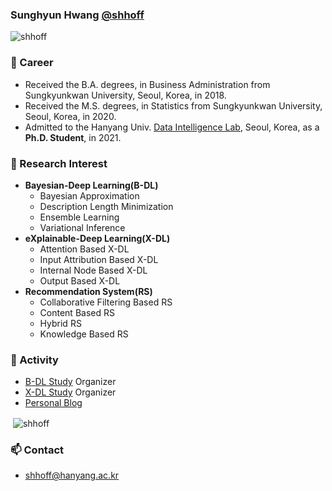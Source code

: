 ### Sunghyun Hwang [@shhoff](https://shhoff.github.io)

<p align="left"> <img src="https://komarev.com/ghpvc/?username=shhoff" alt="shhoff" /> </p>

### 🔭 Career
- Received the B.A. degrees, in Business Administration from Sungkyunkwan University, Seoul, Korea, in 2018.
- Received the M.S. degrees, in Statistics from Sungkyunkwan University, Seoul, Korea, in 2020.
- Admitted to the Hanyang Univ. [Data Intelligence Lab](https://dilab.hanyang.ac.kr), Seoul, Korea, as a **Ph.D. Student**, in 2021.

### 🌱 Research Interest
- **Bayesian-Deep Learning(B-DL)**
    - Bayesian Approximation
    - Description Length Minimization
    - Ensemble Learning
    - Variational Inference
- **eXplainable-Deep Learning(X-DL)**
    - Attention Based X-DL
    - Input Attribution Based X-DL
    - Internal Node Based X-DL
    - Output Based X-DL
- **Recommendation System(RS)**
    - Collaborative Filtering Based RS
    - Content Based RS
    - Hybrid RS
    - Knowledge Based RS

### 👯 Activity
- [B-DL Study](https://shhoff.github.io) Organizer
- [X-DL Study](https://shhoff.github.io) Organizer
- [Personal Blog](https://shhoff.github.io)

<p>&nbsp;<img align="center" src="https://github-readme-stats.vercel.app/api?username=shhoff&show_icons=true" alt="shhoff" /></p>


### 📫 Contact
- shhoff@hanyang.ac.kr

<!--
**shhoff/shhoff** is a ✨ _special_ ✨ repository because its `README.md` (this file) appears on your GitHub profile.
